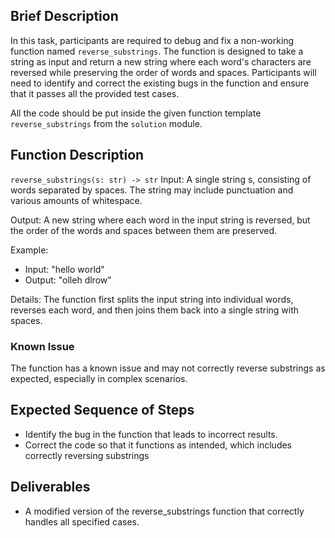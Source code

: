 ## Brief Description
In this task, participants are required to debug and fix a non-working function named `reverse_substrings`. The function is designed to take a string as input and return a new string where each word's characters are reversed while preserving the order of words and spaces. Participants will need to identify and correct the existing bugs in the function and ensure that it passes all the provided test cases.

All the code should be put inside the given function template `reverse_substrings` from the `solution` module.

## Function Description
`reverse_substrings(s: str) -> str`
Input: A single string s, consisting of words separated by spaces. The string may include punctuation and various amounts of whitespace.

Output: A new string where each word in the input string is reversed, but the order of the words and spaces between them are preserved.

Example:
- Input: "hello world"
- Output: "olleh dlrow"

Details: The function first splits the input string into individual words, reverses each word, and then joins them back into a single string with spaces.

### Known Issue
The function has a known issue and may not correctly reverse substrings as expected, especially in complex scenarios.

## Expected Sequence of Steps

- Identify the bug in the function that leads to incorrect results.
- Correct the code so that it functions as intended, which includes correctly reversing substrings

## Deliverables
- A modified version of the reverse_substrings function that correctly handles all specified cases.